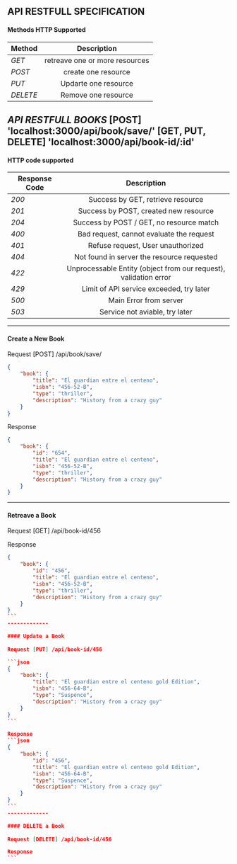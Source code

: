 ## API RESTFULL SPECIFICATION


#### Methods HTTP Supported
| Method        | Description                     |
| ------------- |:-------------------------------:|
| *GET*         | retreave one or more resources  |
| *POST*        | create one resource             |
| *PUT*         | Updarte one resource            |
| *DELETE*      | Remove one resource             |

*API RESTFULL BOOKS*
[POST] 'localhost:3000/api/book/save/'
[GET, PUT, DELETE] 'localhost:3000/api/book-id/:id'
--------

#### HTTP code supported
| Response Code | Description                                                      |
| ------------- |:----------------------------------------------------------------:|
| *200*         | Success by GET, retrieve resource                                |
| *201*         | Success by POST, created new resource                            |
| *204*         | Success by POST / GET, no resource match                         |
| *400*         | Bad request, cannot evaluate the request                         |
| *401*         | Refuse request, User unauthorized                                |
| *404*         | Not found in server the resource requested                       |
| *422*         | Unprocessable Entity (object from our request), validation error |
| *429*         | Limit of API service exceeded, try later                         |
| *500*         | Main Error from server                                           |
| *503*         | Service not aviable, try later                                   |
--------

#### Create a New Book

Request [POST] /api/book/save/

```json
{
    "book": {
        "title": "El guardian entre el centeno",
        "isbn": "456-52-B",
        "type": "thriller",
        "description": "History from a crazy guy"
    }
}
```

Response

```json
{
    "book": {
        "id": "654",
        "title": "El guardian entre el centeno",
        "isbn": "456-52-B",
        "type": "thriller",
        "description": "History from a crazy guy"
    }
}
```
-------------

#### Retreave a Book

Request [GET] /api/book-id/456

Response
``````json
{
    "book": {
        "id": "456",
        "title": "El guardian entre el centeno",
        "isbn": "456-52-B",
        "type": "thriller",
        "description": "History from a crazy guy"
    }
}
```
-------------

#### Update a Book
    
Request [PUT] /api/book-id/456

```json
{
    "book": {
        "title": "El guardian entre el centeno gold Edition",
        "isbn": "456-64-B",
        "type": "Suspence",
        "description": "History from a crazy guy"
    }
}
```

Response
```json
{
    "book": {
        "id": "456",
        "title": "El guardian entre el centeno gold Edition",
        "isbn": "456-64-B",
        "type": "Suspence",
        "description": "History from a crazy guy"
    }
}
```
-------------

#### DELETE a Book
    
Request [DELETE] /api/book-id/456

Response
```